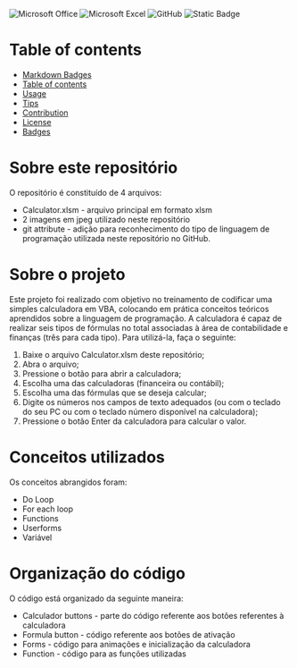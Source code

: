 ![Microsoft Office](https://img.shields.io/badge/Microsoft_Office-D83B01?style=for-the-badge&logo=microsoft-office&logoColor=white)
![Microsoft Excel](https://img.shields.io/badge/Microsoft_Excel-217346?style=for-the-badge&logo=microsoft-excel&logoColor=white)
![GitHub](https://img.shields.io/badge/github-%23121011.svg?style=for-the-badge&logo=github&logoColor=white)
![Static Badge](https://img.shields.io/badge/VBA-gray)

# Table of contents
- [Markdown Badges](#markdown-badges)
- [Table of contents](#table-of-contents)
- [Usage](#usage)
- [Tips](#tips)
- [Contribution](#contribution)
- [License](#license)
- [Badges](#badges)

# Sobre este repositório
O repositório é constituído de 4 arquivos:
<ul>
  <li>Calculator.xlsm - arquivo principal em formato xlsm</li>
  <li>2 imagens em jpeg utilizado neste repositório</li>
  <li>git attribute - adição para reconhecimento do tipo de linguagem de programação utilizada neste repositório no GitHub.</li>
</ul>

# Sobre o projeto
Este projeto foi realizado com objetivo no treinamento de codificar uma simples calculadora em VBA, colocando em prática conceitos teóricos aprendidos sobre a linguagem de programação.
A calculadora é capaz de realizar seis tipos de fórmulas no total associadas à área de contabilidade e finanças (três para cada tipo).
Para utilizá-la, faça o seguinte:
<ol>
  <li>Baixe o arquivo Calculator.xlsm deste repositório;</li>
  <li>Abra o arquivo;</li>
  <li>Pressione o botão para abrir a calculadora;</li>
  <li>Escolha uma das calculadoras (financeira ou contábil);</li>
  <li>Escolha uma das fórmulas que se deseja calcular;</li>
  <li>Digite os números nos campos de texto adequados (ou com o teclado do seu PC ou com o teclado número disponível na calculadora);</li>
  <li>Pressione o botão Enter da calculadora para calcular o valor.</li>
</ol>

# Conceitos utilizados
Os conceitos abrangidos foram:
<ul>
  <li>Do Loop</li>
  <li>For each loop</li>
  <li>Functions</li>
  <li>Userforms</li>
  <li>Variável</li>
</ul>

# Organização do código
O código está organizado da seguinte maneira:
<ul>
  <li>Calculador buttons - parte do código referente aos botões referentes à calculadora </li>
  <li>Formula button - código referente aos botões de ativação</li>
  <li>Forms - código para animações e inicialização da calculadora</li>
  <li>Function - código para as funções utilizadas</li>
</ul>
